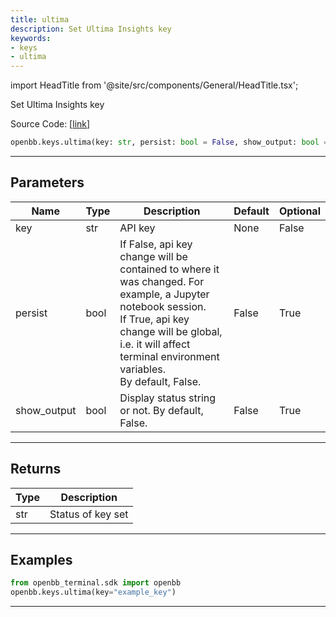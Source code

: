 ```yaml
---
title: ultima
description: Set Ultima Insights key
keywords:
- keys
- ultima
---
```


import HeadTitle from '@site/src/components/General/HeadTitle.tsx';

<HeadTitle title="keys.ultima - Reference | OpenBB SDK Docs" />

Set Ultima Insights key

Source Code: [[link](https://github.com/OpenBB-finance/OpenBBTerminal/tree/main/openbb_terminal/keys_model.py#L2616)]

```python wordwrap
openbb.keys.ultima(key: str, persist: bool = False, show_output: bool = False)
```

---

## Parameters

| Name | Type | Description | Default | Optional |
| ---- | ---- | ----------- | ------- | -------- |
| key | str | API key | None | False |
| persist | bool | If False, api key change will be contained to where it was changed. For example, a Jupyter notebook session.<br/>If True, api key change will be global, i.e. it will affect terminal environment variables.<br/>By default, False. | False | True |
| show_output | bool | Display status string or not. By default, False. | False | True |


---

## Returns

| Type | Description |
| ---- | ----------- |
| str | Status of key set |
---

## Examples

```python
from openbb_terminal.sdk import openbb
openbb.keys.ultima(key="example_key")
```

---

